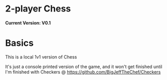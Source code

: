 # 2-player Chess
#### Current Version: V0.1


# Basics

This is a local 1v1 version of Chess

It's just a console printed version of the game, and it won't get finished until I'm finished with Checkers @ https://github.com/BigJeffTheChef/Checkers